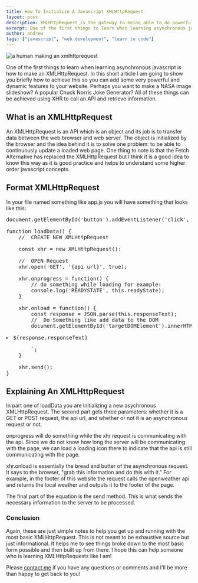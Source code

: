 ```yaml
---
title: How To Initialize A Javascript XMLHttpRequest
layout: post
description: XMLHttpRequest is the gateway to being able to do powerful stuff on your website.  It is one of the quickest ways to add dynamic content to your site.
excerpt: One of the first things to learn when learning asynchronous javascript is how to make an XMLHttpRequest.  In this short article I am going to show how to achieve this so you can add some very powerful and dynamic features to your website.  Perhaps you want to make a NASA image slideshow?  A popular Chuck Norris Joke Generator?  All of these things can be achieved using XHR to call an API and retrieve information.
author: andrew
tags: ["javascript", "web development", "learn to code"]
---
```


<img data-src="/assets/images/posts/xmlhttprequest.jpg" alt="a human making an xmlhttprequest" title="neon switchboard" class="img-responsive">

One of the first things to learn when learning asynchronous javascript is how to make an XMLHttpRequest. In this short article I am going to show you briefly how to achieve this so you can add some very powerful and dynamic features to your website. Perhaps you want to make a NASA image slideshow? A popular Chuck Norris Joke Generator? All of these things can be achieved using XHR to call an API and retrieve information.

<h2>What is an XMLHttpRequest</h2>
An XMLHttpRequest is an API which is an object and its job is to transfer data between the web browser and web server.  The object is initialized by the browser and the idea behind it is to solve one problem: to be able to continuously update a loaded web page. One thing to note is that the Fetch Alternative has replaced the XMLHttpRequest but I think it is a good idea to know this way as it is good practice and helps to understand some higher order javascript concepts.

<h2>Format XMLHttpRequest</h2>

In your file named something like app.js you will have something that looks like this:

<pre>
document.getElementById('button').addEventListener('click', loadData);

function loadData() {
    //  CREATE NEW XMLHttpRequest

    const xhr = new XMLHttpRequest():

    //  OPEN Request
    xhr.open('GET', '{api url}', true);

    xhr.onprogress = function() {
        // do something while loading for example:
        console.log('READYSTATE', this.readyState);
    }

    xhr.onload = function() {
        const response = JSON.parse(this.responseText);
        //  Do Something like add data to the DOM
        document.getElementById('targetDOMElement').innerHTML = `
        <li>${response.responseText}</li>
        `;
    }

    xhr.send();
}
</pre>

<h2>Explaining An XMLHttpRequest</h2>

In part one of loadData you are initializing a new asychronous XMLHttpRequest. The second part gets three parameters: whether it is a GET or POST request, the api url, and whether or not it is an asynchronous request or not.

onprogress will do something while the xhr request is communicating with the api. Since we do not know how long the server will be communicating with the page, we can load a loading icon there to indicate that the api is still communicating with the page.

xhr.onload is essentially the bread and butter of the asynchronous request. It says to the browser, "grab this information and do this with it." For example, in the footer of this website the request calls the openweather api and returns the local weather and outputs it to the footer of the page.

The final part of the equation is the send method. This is what sends the necessary information to the server to be processed.

<h3>Conclusion</h3>

Again, these are just simple notes to help you get up and running with the most basic XMLHttpRequest. This is not meant to be exhaustive source but just informational. It helps me to see things broke down to the most basic form possible and then built up from there. I hope this can help someone who is learning XMLHttpRequests like I am!

Please <a class="visible inline-link" href="/contact" title="contact me">contact me</a> if you have any questions or comments and I'll be more than happy to get back to you!
